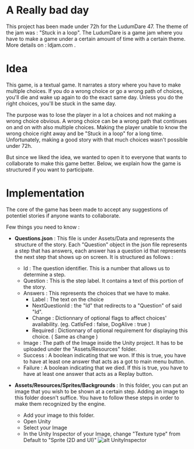 # A Really bad day

This project has been made under 72h for the LudumDare 47. 
The theme of the jam was : "Stuck in a loop".
The LudumDare is a game jam where you have to make a game under a certain amount of time with a certain theme. More details on : ldjam.com .

# Idea

This game, is a textual game. It narrates a story where you have to make multiple choices. 
If you do a wrong choice or go a wrong path of choices, you'll die and wake up again to do the exact same day. 
Unless you do the right choices, you'll be stuck in the same day. 

The purpose was to lose the player in a lot a choices and not making a wrong choice obvious. A wrong choice can be a wrong path that continues on and on with also multiple choices. Making the player unable to know the wrong choice right away and be "Stuck in a loop" for a long time. 
Unfortunately, making a good story with that much choices wasn't possible under 72h. 

But since we liked the idea, we wanted to open it to everyone that wants to collaborate to make this game better.
Below, we explain how the game is structured if you want to participate.

# Implementation

The core of the game has been made to accept any suggestions of potentiel stories if anyone wants to collaborate. 

Few things you need to know : 

- **Questions.json** : This file is under Assets/Data and represents the structure of the story. Each "Question" object in the json file represents a step that has answers, each answer has a question id that represents the next step that shows up on screen. It is structured as follows : 

	- Id : The question identifier. This is a number that allows us to determine a step.
	- Question : This is the step label. It contains a text of this portion of the story.
	- Answers : This represents the choices that we have to make.
		- Label : The text on the choice
		- NextQuestionId : the "Id" that redirects to a "Question" of said "Id".
		- Change : Dictionnary of optional flags to affect choices' availability. (eg. CatIsFed : false, DogAlive : true )
		- Required : Dictionnary of optional requirement for displaying this choice. ( Same as change )
	- Image : The path of the Image inside the Unity project. It has to be uploaded under the "Assets/Resources" folder.
	- Success : A boolean indicating that we won. If this is true, you have to have at least one answer that acts as a got to main menu button.
	- Failure : A boolean indicating that we died. If this is true, you have to have at least one answer that acts as a Replay button.
- **Assets/Resources/Sprites/Backgrounds** : In this folder, you can put an image that you wish to be shown at a certain step. Adding an image to this folder doesn't suffice. You have to follow these steps in order to make them recognized by the engine.
	- Add your image to this folder.
	- Open Unity
	- Select your Image
	- In the Unity Inspector of your Image, change "Texture type" from Default to "Sprite (2D and UI)" 
	![alt UnityInspector](https://docs.unity3d.com/uploads/SpriteEditorButton.png)

